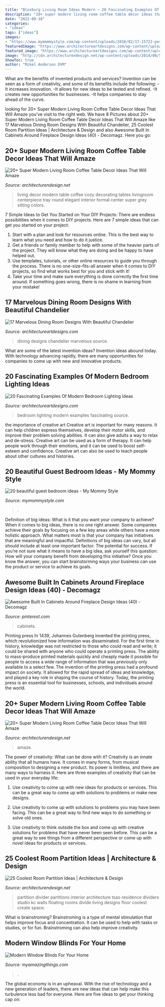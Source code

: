 ```yaml
---
title: "Bloxburg Living Room Ideas Modern ~ 20 Fascinating Examples Of Modern Bedroom Lighting Ideas"
description: "20+ super modern living room coffee table decor ideas that will amaze"
date: "2022-09-18"
categories:
- "ideas"
tags: ["ideas"]
images:
- "https://www.mymommystyle.com/wp-content/uploads/2016/02/17-15722-post/guest-bedroom-8.jpg"
featuredImage: "https://www.architectureartdesigns.com/wp-content/uploads/2015/06/841.jpg"
featured_image: "https://www.architectureartdesigns.com/wp-content/uploads/2015/06/841.jpg"
image: "http://cdn.architecturendesign.net/wp-content/uploads/2014/08/559.jpg"
ShowToc: true
author: "Mikel Anderson DVM"
---
```



What are the benefits of invented products and services?
Invention can be seen as a form of creativity, and some of its benefits include the following: 
-It increases innovation. 
-It allows for new ideas to be tested and refined. 
-It creates new opportunities for businesses. 
-It helps companies to stay ahead of the curve.

	

		
looking for 20+ Super Modern Living Room Coffee Table Decor Ideas That Will Amaze you've visit to the right web. We have 8 Pictures about 20+ Super Modern Living Room Coffee Table Decor Ideas That Will Amaze like 17 Marvelous Dining Room Designs With Beautiful Chandelier, 25 Coolest Room Partition Ideas | Architecture &amp; Design and also Awesome Built In Cabinets Around Fireplace Design Ideas (40) - Decomagz. Here you go:
		
    
## 20+ Super Modern Living Room Coffee Table Decor Ideas That Will Amaze

<img loading=lazy src="http://cdn.architecturendesign.net/wp-content/uploads/2015/11/AD-09-modern-cozy-living-room-decor.jpg" onerror="this.onerror=null;this.src='https://tse4.mm.bing.net/th?id=OIP.I9RzrbrkWNa_uls79UX0jgHaLG&amp;pid=15.1';" alt="20+ Super Modern Living Room Coffee Table Decor Ideas That Will Amaze">

_Source: architecturendesign.net_

>living decor modern table coffee cozy decorating tables livingroom centerpiece tray round elegant interior formal center super grey sitting colors. 

	

7 Simple Ideas to Get You Started on Your DIY Projects:
There are endless possibilities when it comes to DIY projects. Here are 7 simple ideas that can get you started on your project:
1. Start with a plan and look for resources online. This is the best way to learn what you need and how to do it justice.
2. Get a friends or family member to help with some of the heavier parts of the project. They will know what they are doing and be happy to have helped out.
3. Use templates, tutorials, or other online resources to guide you through the process. There is no one-size-fits-all answer when it comes to DIY projects, so find what works best for you and stick with it!
4. Take your time and make sure everything is done correctly the first time around. If something goes wrong, there is no shame in learning from your mistake!

    
## 17 Marvelous Dining Room Designs With Beautiful Chandelier

<img loading=lazy src="https://www.architectureartdesigns.com/wp-content/uploads/2016/05/3-84.jpg" onerror="this.onerror=null;this.src='https://tse2.mm.bing.net/th?id=OIP.HJg24PopXFgClXYYQRaVogHaK8&amp;pid=15.1';" alt="17 Marvelous Dining Room Designs With Beautiful Chandelier">

_Source: architectureartdesigns.com_

>dining designs chandelier marvelous source. 

	

What are some of the latest invention ideas?
Invention ideas abound today. With technology advancing rapidly, there are many opportunities for companies to come up with new and innovative products.

    
## 20 Fascinating Examples Of Modern Bedroom Lighting Ideas

<img loading=lazy src="https://www.architectureartdesigns.com/wp-content/uploads/2015/06/841.jpg" onerror="this.onerror=null;this.src='https://tse1.mm.bing.net/th?id=OIP.ZDJL7lfNOhA1-DIAlI8JLQHaE7&amp;pid=15.1';" alt="20 Fascinating Examples Of Modern Bedroom Lighting Ideas">

_Source: architectureartdesigns.com_

>bedroom lighting modern examples fascinating source. 

	

the importance of creative art
Creative art is important for many reasons. It can help children express themselves, develop their motor skills, and improve their problem solving abilities. It can also give adults a way to relax and de-stress.
Creative art can be used as a form of therapy. It can help people work through their emotions, and it can be used to boost self-esteem and confidence. Creative art can also be used to teach people about other cultures and histories.

    
## 20 Beautiful Guest Bedroom Ideas - My Mommy Style

<img loading=lazy src="https://www.mymommystyle.com/wp-content/uploads/2016/02/17-15722-post/guest-bedroom-8.jpg" onerror="this.onerror=null;this.src='https://tse2.mm.bing.net/th?id=OIP.MZzvp5zyVKnROHOeZhH8bwHaLH&amp;pid=15.1';" alt="20 beautiful guest bedroom ideas - My Mommy Style">

_Source: mymommystyle.com_

>. 

	

Definition of big ideas: What is it that you want your company to achieve?
When it comes to big ideas, there is no one right answer. Some companies achieve their goals by focusing on a few key areas while others have a more holistic approach. What matters most is that your company has initiatives that are meaningful and impactful. Definitions of big ideas can vary, but all should include at least one important factor: The potential for success. 
If you’re not sure what it means to have a big idea, ask yourself this question: How will your company benefit from developing this initiative? Once you know the answer, you can start brainstorming ways your business can use the product or service to achieve its goals.

    
## Awesome Built In Cabinets Around Fireplace Design Ideas (40) - Decomagz

<img loading=lazy src="https://i.pinimg.com/736x/66/94/6a/66946a9029d04f80136e3a2402af220d.jpg" onerror="this.onerror=null;this.src='https://tse3.mm.bing.net/th?id=OIP.g4pt246Y6LV7Xjl4tEdS5gHaLH&amp;pid=15.1';" alt="Awesome Built In Cabinets Around Fireplace Design Ideas (40) - Decomagz">

_Source: pinterest.com_

>cabinets. 

	

Printing press
In 1439, Johannes Gutenberg invented the printing press, which revolutionized how information was disseminated. For the first time in history, knowledge was not restricted to those who could read and write; it could be shared with anyone who could operate a printing press. The ability to mass-produce printed materials quickly and cheaply made it possible for people to access a wide range of information that was previously only available to a select few.
The invention of the printing press had a profound impact on society. It allowed for the rapid spread of ideas and knowledge, and played a key role in shaping the course of history. Today, the printing press is an essential tool for businesses, schools, and individuals around the world.

    
## 20+ Super Modern Living Room Coffee Table Decor Ideas That Will Amaze

<img loading=lazy src="https://cdn.architecturendesign.net/wp-content/uploads/2015/11/AD-01-cozy-home-decor-living-room-ideas.jpg" onerror="this.onerror=null;this.src='https://tse3.mm.bing.net/th?id=OIP.oJ5JVPazshdY9Lwz262-1gHaLH&amp;pid=15.1';" alt="20+ Super Modern Living Room Coffee Table Decor Ideas That Will Amaze">

_Source: architecturendesign.net_

>amaze. 

	

The power of creativity: What can be done with it?
Creativity is an innate ability that all humans have. It comes in many forms, from musical composition to designing a new product. Its power is limitless, and there are many ways to harness it. Here are three examples of creativity that can be used in your everyday life:
1. Use creativity to come up with new ideas for products or services. This can be a great way to come up with solutions to problems or make new designs.

2. Use creativity to come up with solutions to problems you may have been facing. This can be a great way to find new ways to do something or solve old ones.

3. Use creativity to think outside the box and come up with creative solutions for problems that have never been seen before. This can be a great way to see things from a different perspective or come up with novel ideas for products or services.

    
## 25 Coolest Room Partition Ideas | Architecture &amp; Design

<img loading=lazy src="http://cdn.architecturendesign.net/wp-content/uploads/2014/08/559.jpg" onerror="this.onerror=null;this.src='https://tse2.mm.bing.net/th?id=OIP.ezvH4qoRj1glBCBnrbwgYgHaLH&amp;pid=15.1';" alt="25 Coolest Room Partition Ideas | Architecture &amp; Design">

_Source: architecturendesign.net_

>partition divider partitions interior architecture tsao residence dividers studio kc walls floating rooms divide living designs floor coolest create space. 

	

What is brainstroming?
Brainstroming is a type of mental stimulation that helps improve focus and concentration. It can be used to help with tasks or studies, or for fun. Brainstroming can also help improve creativity.

    
## Modern Window Blinds For Your Home

<img loading=lazy src="https://myamazingthings.com/wp-content/uploads/2017/04/blinds4-684x1024.jpg" onerror="this.onerror=null;this.src='https://tse3.mm.bing.net/th?id=OIP.3DMLJOQ9Ywj7s7l34jVwvwHaLF&amp;pid=15.1';" alt="Modern Window Blinds For Your Home">

_Source: myamazingthings.com_

>. 

	

The global economy is in an upheaval. With the rise of technology and a new generation of leaders, there are new ideas that can help make this turbulence less bad for everyone. Here are five ideas to get your thinking cap on: 

